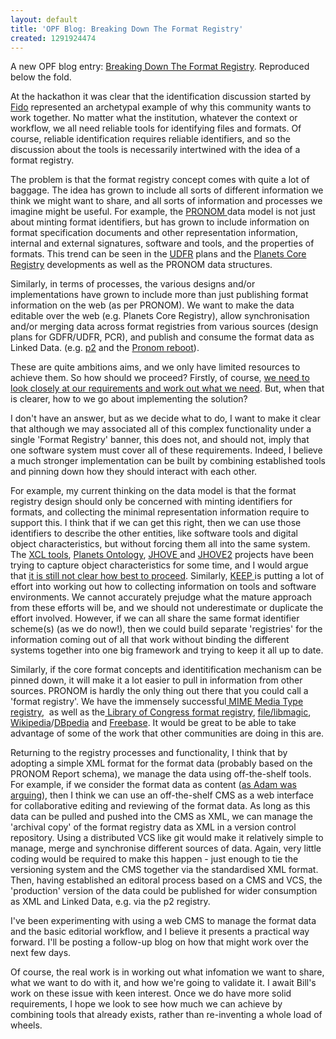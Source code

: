 ```yaml
---
layout: default
title: 'OPF Blog: Breaking Down The Format Registry'
created: 1291924474
---
```

A new OPF blog entry: <a href="http://www.openplanetsfoundation.org/node/588">Breaking Down The Format Registry</a>. Reproduced below the fold.
<!--break-->
<p>At the hackathon it was clear that the identification discussion started by <a href="http://www.openplanetsfoundation.org/node/563">Fido</a> represented an archetypal example of why this community wants to work together. No matter what the institution, whatever the context or workflow, we all need reliable tools for identifying files and formats. Of course, reliable identification requires reliable identifiers, and so the discussion about the tools is necessarily intertwined with the idea of a format registry. </p>
<p>The problem is that the format registry concept comes with quite a lot of baggage. The idea has grown to include all sorts of different information we think we might want to share, and all sorts of information and processes we imagine might be useful. For example, the <a href="http://www.nationalarchives.gov.uk/PRONOM/">PRONOM </a>data model is not just about minting format identifiers, but has grown to include information on format specification documents and other representation information, internal and external signatures, software and tools, and the properties of formats. This trend can be seen in the <a href="http://www.udfr.org/">UDFR</a> plans and the <a href="http://corereg.arts.gla.ac.uk/PlanetsCoreRegistry/">Planets Core Registry</a> developments as well as the PRONOM data structures.</p>
<p>Similarly, in terms of processes, the various designs and/or implementations have grown to include more than just publishing format information on the web (as per PRONOM). We want to make the data editable over the web (e.g. Planets Core Registry), allow synchronisation and/or merging data across format registries from various sources (design plans for GDFR/UDFR, PCR), and publish and consume the format data as Linked Data. (e.g. <a href="http://p2-registry.ecs.soton.ac.uk/">p2</a> and the <a href="http://labs.nationalarchives.gov.uk/wordpress/index.php/2010/10/linked-data-and-pronom">Pronom reboot</a>).</p>
<p>These are quite ambitions aims, and we only have limited resources to achieve them. So how should we proceed? Firstly, of course, <a href="http://www.openplanetsfoundation.org/node/564">we need to look closely at our requirements and work out what we need</a>. But, when that is clearer, how to we go about implementing the solution?</p>
<p>I don't have an answer, but as we decide what to do, I want to make it clear that although we may associated all of this complex functionality under a single 'Format Registry' banner, this does not, and should not, imply that one software system must cover all of these requirements. Indeed, I believe a much stronger implementation can be built by combining established tools and pinning down how they should interact with each other.</p>
<p>For example, my current thinking on the data model is that the format registry design should only be concerned with minting identifiers for formats, and collecting the minimal representation information require to support this. I think that if we can get this right, then we can use those identifiers to describe the other entities, like software tools and digital object characteristics, but without forcing them all into the same system. The <a href="http://sourceforge.net/projects/xcltools/">XCL tools</a>, <a href="http://planetarium.hki.uni-koeln.de/planets_cms/xcl-ontology">Planets Ontology</a>, <a href="http://hul.harvard.edu/jhove/">JHOVE </a>and <a href="http://bitbucket.org/jhove2/main/wiki/Home">JHOVE2</a> projects have been trying to capture object characteristics for some time, and I would argue that <a href="http://www.ifs.tuwien.ac.at/dp/ipres2010/papers/dappert-05.pdf">it is still not clear how best to proceed</a>. Similarly, <a href="http://www.keep-project.eu/">KEEP </a>is putting a lot of effort into working out how to collecting information on tools and software environments. We cannot accurately prejudge what the mature approach from these efforts will be, and we should not underestimate or duplicate the effort involved. However, if we can all share the same format identifier scheme(s) (as we do now!), then we could build separate 'registries' for the information coming out of all that work without binding the different systems together into one big framework and trying to keep it all up to date.</p>
<p>Similarly, if the core format concepts and identitification mechanism can be pinned down, it will make it a lot easier to pull in information from other sources. PRONOM is hardly the only thing out there that you could call a 'format registry'. We have the immensely successful<a href="http://www.iana.org/assignments/media-types/"> MIME Media Type registry</a>,&nbsp; as well as the<a href="http://www.digitalpreservation.gov/formats/"> Library of Congress format registry</a>, <a href="http://www.darwinsys.com/file/">file/libmagic</a>, <a href="http://en.wikipedia.org/wiki/Category:Computer_file_formats">Wikipedia</a>/<a href="http://dbpedia.org/page/Category:Computer_file_formats">DBpedia</a> and <a href="http://www.freebase.com/view/computer/views/file_format">Freebase</a>. It would be great to be able to take advantage of some of the work that other communities are doing in this are.</p>
<p>Returning to the registry processes and functionality, I think that by adopting a simple XML format for the format data (probably based on the PRONOM Report schema), we manage the data using off-the-shelf tools. For example, if we consider the format data as content (<a href="http://www.openplanetsfoundation.org/node/565">as Adam was arguing</a>), then I think we can use an off-the-shelf CMS as a web interface for collaborative editing and reviewing of the format data. As long as this data can be pulled and pushed into the CMS as XML, we can manage the 'archival copy' of the format registry data as XML in a version control repository. Using a distributed VCS like git would make it relatively simple to manage, merge and synchronise different sources of data. Again, very little coding would be required to make this happen - just enough to tie the versioning system and the CMS together via the standardised XML format. Then, having established an editoral process based on a CMS and VCS, the 'production' version of the data could be published for wider consumption as XML and Linked Data, e.g. via the p2 registry.</p>
<p>I've been experimenting with using a web CMS to manage the format data and the basic editorial workflow, and I believe it presents a practical way forward. I'll be posting a follow-up blog on how that might work over the next few days.</p>
<p>Of course, the real work is in working out what infomation we want to share, what we want to do with it, and how we're going to validate it. I await Bill's work on these issue with keen interest. Once we do have more solid requirements, I hope we look to see how much we can achieve by combining tools that already exists, rather than re-inventing a whole load of wheels.</p>

